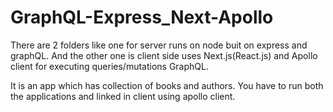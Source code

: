 # GraphQL-Express_Next-Apollo


There are 2 folders like one for server runs on node buit on express and graphQL. And the other one is client side uses Next.js(React.js) and Apollo client for executing queries/mutations GraphQL.

It is an app which has collection of books and authors.
You have to run both the applications and linked in client using apollo client. 
